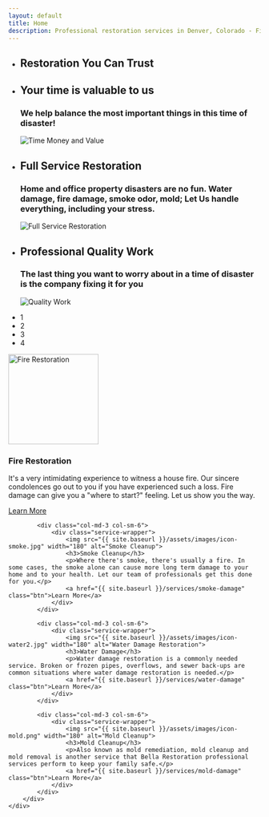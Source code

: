 ```yaml
---
layout: default
title: Home
description: Professional restoration services in Denver, Colorado - Fire, Smoke, Water, and Mold damage restoration
---
```


<!-- Homepage Slider -->
<div class="homepage-slider">
    <div id="sequence">
        <ul class="sequence-canvas">
            <!-- Slide 1 -->
            <li class="bg15 animate-out" style="display: list-item; opacity: 1; z-index: 1;">
                <!-- Slide Title -->
                <h2 class="title" style="">Restoration You Can Trust</h2>
            </li>
            <!-- End Slide 1 -->
            <!-- Slide 2 -->
            <li class="bg1 animate-out" style="display: list-item; opacity: 1; z-index: 1;">
                <!-- Slide Title -->
                <h2 class="title" style="">Your time is valuable to us</h2>
                <!-- Slide Text -->
                <h3 class="subtitle" style="">We help balance the most important things in this time of disaster!</h3>
                <!-- Slide Image -->
                <img class="slide-img" src="{{ site.baseurl }}/assets/images/time-money-value.png" alt="Time Money and Value" style="">
            </li>
            <!-- End Slide 2 -->
            <!-- Slide 3 -->
            <li class="bg4 animate-out" style="display: list-item; opacity: 1; z-index: 1;">
                <!-- Slide Title -->
                <h2 class="title" style="">Full Service Restoration</h2>
                <!-- Slide Text -->
                <h3 class="subtitle" style="">Home and office property disasters are no fun. Water damage, fire damage, smoke odor, mold; Let Us handle everything, including your stress.</h3>
                <!-- Slide Image -->
                <img class="slide-img" src="{{ site.baseurl }}/assets/images/water_smoke_round.png" alt="Full Service Restoration" style="">
            </li>
            <!-- End Slide 3 -->
            <!-- Slide 4 -->
            <li class="bg3 animate-in" style="display: list-item; opacity: 1; z-index: 4;">
                <!-- Slide Title -->
                <h2 class="title" style="">Professional Quality Work</h2>
                <!-- Slide Text -->
                <h3 class="subtitle" style="">The last thing you want to worry about in a time of disaster is the company fixing it for you</h3>
                <!-- Slide Image -->
                <img class="slide-img" src="{{ site.baseurl }}/assets/images/fire_ba.jpg" alt="Quality Work" style="">
            </li>
            <!-- End Slide 4 -->
        </ul>
        <div class="sequence-pagination-wrapper">
            <ul class="sequence-pagination" style="display: block;">
                <li class="">1</li>
                <li class="">2</li>
                <li class="">3</li>
                <li class="current">4</li>
            </ul>
        </div>
    </div>
</div>
<!-- End Homepage Slider -->

<!-- Services -->
<div class="section">
    <div class="container">
        <div class="row">
            <div class="col-md-3 col-sm-6">
                <div class="service-wrapper">
                    <img src="{{ site.baseurl }}/assets/images/icon-fire.png" width="180" alt="Fire Restoration">
                    <h3>Fire Restoration</h3>
                    <p>It's a very intimidating experience to witness a house fire. Our sincere condolences go out to you if you have experienced such a loss. Fire damage can give you a "where to start?" feeling. Let us show you the way.</p>
                    <a href="{{ site.baseurl }}/services/fire-damage" class="btn">Learn More</a>
                </div>
            </div>

            <div class="col-md-3 col-sm-6">
                <div class="service-wrapper">
                    <img src="{{ site.baseurl }}/assets/images/icon-smoke.jpg" width="180" alt="Smoke Cleanup">
                    <h3>Smoke Cleanup</h3>
                    <p>Where there's smoke, there's usually a fire. In some cases, the smoke alone can cause more long term damage to your home and to your health. Let our team of professionals get this done for you.</p>
                    <a href="{{ site.baseurl }}/services/smoke-damage" class="btn">Learn More</a>
                </div>
            </div>

            <div class="col-md-3 col-sm-6">
                <div class="service-wrapper">
                    <img src="{{ site.baseurl }}/assets/images/icon-water2.jpg" width="180" alt="Water Damage Restoration">
                    <h3>Water Damage</h3>
                    <p>Water damage restoration is a commonly needed service. Broken or frozen pipes, overflows, and sewer back-ups are common situations where water damage restoration is needed.</p>
                    <a href="{{ site.baseurl }}/services/water-damage" class="btn">Learn More</a>
                </div>
            </div>

            <div class="col-md-3 col-sm-6">
                <div class="service-wrapper">
                    <img src="{{ site.baseurl }}/assets/images/icon-mold.png" width="180" alt="Mold Cleanup">
                    <h3>Mold Cleanup</h3>
                    <p>Also known as mold remediation, mold cleanup and mold removal is another service that Bella Restoration professional services perform to keep your family safe.</p>
                    <a href="{{ site.baseurl }}/services/mold-damage" class="btn">Learn More</a>
                </div>
            </div>
        </div>
    </div>
</div>
<!-- End Services --> 